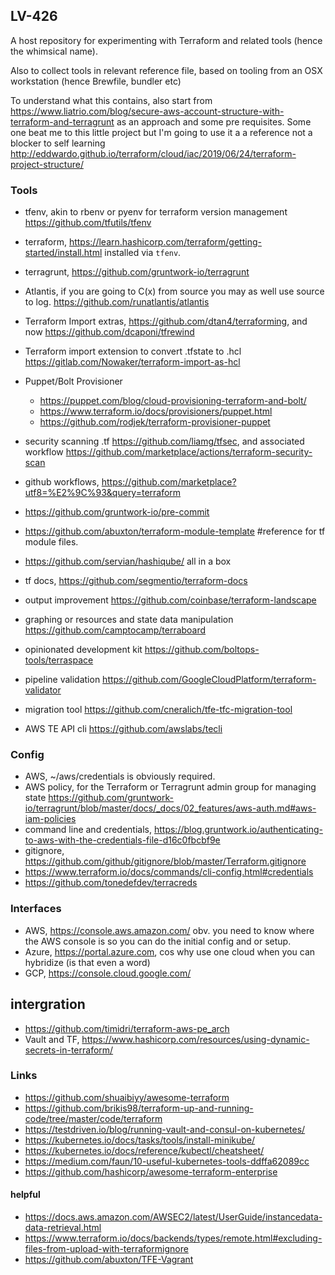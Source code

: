 LV-426
------

A host repository for experimenting with Terraform and related tools (hence the whimsical name).

Also to collect tools in relevant reference file, based on tooling from an OSX workstation (hence Brewfile, bundler etc)

To understand what this contains, also start from https://www.liatrio.com/blog/secure-aws-account-structure-with-terraform-and-terragrunt as an approach and some pre requisites.
Some one beat me to this little project but I'm going to use it a a reference not a blocker to self learning http://eddwardo.github.io/terraform/cloud/iac/2019/06/24/terraform-project-structure/

### Tools

* tfenv, akin to rbenv or pyenv for terraform version management https://github.com/tfutils/tfenv
* terraform, https://learn.hashicorp.com/terraform/getting-started/install.html installed via `tfenv`.
* terragrunt, https://github.com/gruntwork-io/terragrunt

* Atlantis, if you are going to C(x) from source you may as well use source to log. https://github.com/runatlantis/atlantis
* Terraform Import extras, https://github.com/dtan4/terraforming, and now https://github.com/dcaponi/tfrewind
* Terraform import extension to convert .tfstate to .hcl https://gitlab.com/Nowaker/terraform-import-as-hcl
* Puppet/Bolt Provisioner
  * https://puppet.com/blog/cloud-provisioning-terraform-and-bolt/
  * https://www.terraform.io/docs/provisioners/puppet.html
  * https://github.com/rodjek/terraform-provisioner-puppet
* security scanning .tf https://github.com/liamg/tfsec, and associated workflow https://github.com/marketplace/actions/terraform-security-scan
* github workflows, https://github.com/marketplace?utf8=%E2%9C%93&query=terraform
* https://github.com/gruntwork-io/pre-commit
* https://github.com/abuxton/terraform-module-template #reference for tf module files.
* https://github.com/servian/hashiqube/ all in a box
* tf docs, https://github.com/segmentio/terraform-docs
* output improvement https://github.com/coinbase/terraform-landscape
* graphing or resources and state data manipulation https://github.com/camptocamp/terraboard
* opinionated development kit https://github.com/boltops-tools/terraspace
* pipeline validation https://github.com/GoogleCloudPlatform/terraform-validator
* migration tool https://github.com/cneralich/tfe-tfc-migration-tool
* AWS TE API cli <https://github.com/awslabs/tecli>

### Config

* AWS, ~/aws/credentials is obviously required.
* AWS policy, for the Terraform or Terragrunt admin group for managing state https://github.com/gruntwork-io/terragrunt/blob/master/docs/_docs/02_features/aws-auth.md#aws-iam-policies
* command line and credentials, https://blog.gruntwork.io/authenticating-to-aws-with-the-credentials-file-d16c0fbcbf9e
* gitignore, https://github.com/github/gitignore/blob/master/Terraform.gitignore
* https://www.terraform.io/docs/commands/cli-config.html#credentials
* https://github.com/tonedefdev/terracreds

### Interfaces

* AWS, https://console.aws.amazon.com/ obv. you need to know where the AWS console is so you can do the initial config and or setup.
* Azure, https://portal.azure.com, cos why use one cloud when you can hybridize (is that even a word)
* GCP, https://console.cloud.google.com/

## intergration

* https://github.com/timidri/terraform-aws-pe_arch
* Vault and TF, https://www.hashicorp.com/resources/using-dynamic-secrets-in-terraform/

### Links

* https://github.com/shuaibiyy/awesome-terraform
* https://github.com/brikis98/terraform-up-and-running-code/tree/master/code/terraform
* https://testdriven.io/blog/running-vault-and-consul-on-kubernetes/
* https://kubernetes.io/docs/tasks/tools/install-minikube/
* https://kubernetes.io/docs/reference/kubectl/cheatsheet/
* https://medium.com/faun/10-useful-kubernetes-tools-ddffa62089cc
* https://github.com/hashicorp/awesome-terraform-enterprise

#### helpful

* https://docs.aws.amazon.com/AWSEC2/latest/UserGuide/instancedata-data-retrieval.html
* https://www.terraform.io/docs/backends/types/remote.html#excluding-files-from-upload-with-terraformignore
* https://github.com/abuxton/TFE-Vagrant
